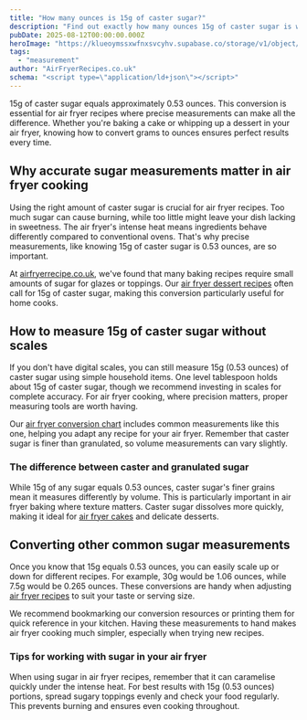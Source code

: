 ```yaml
---
title: "How many ounces is 15g of caster sugar?"
description: "Find out exactly how many ounces 15g of caster sugar is with our simple conversion guide. Perfect for air fryer recipes!"
pubDate: 2025-08-12T00:00:00.000Z
heroImage: "https://klueoymssxwfnxsvcyhv.supabase.co/storage/v1/object/public/md/how-many-ounces-is-15g-caster-sugar-10503ec6.webp"
tags:
  - "measurement"
author: "AirFryerRecipes.co.uk"
schema: "<script type=\"application/ld+json\"></script>"
---
```


<p>15g of caster sugar equals approximately 0.53 ounces. This conversion is essential for air fryer recipes where precise measurements can make all the difference. Whether you're baking a cake or whipping up a dessert in your air fryer, knowing how to convert grams to ounces ensures perfect results every time.</p>

<h2>Why accurate sugar measurements matter in air fryer cooking</h2>
<p>Using the right amount of caster sugar is crucial for air fryer recipes. Too much sugar can cause burning, while too little might leave your dish lacking in sweetness. The air fryer's intense heat means ingredients behave differently compared to conventional ovens. That's why precise measurements, like knowing 15g of caster sugar is 0.53 ounces, are so important.</p>
<p>At <a href=https://www.airfryerrecipe.co.uk/>airfryerrecipe.co.uk</a>, we've found that many baking recipes require small amounts of sugar for glazes or toppings. Our <a href=https://www.airfryerrecipe.co.uk/recipes>air fryer dessert recipes</a> often call for 15g of caster sugar, making this conversion particularly useful for home cooks.</p>

<h2>How to measure 15g of caster sugar without scales</h2>
<p>If you don't have digital scales, you can still measure 15g (0.53 ounces) of caster sugar using simple household items. One level tablespoon holds about 15g of caster sugar, though we recommend investing in scales for complete accuracy. For air fryer cooking, where precision matters, proper measuring tools are worth having.</p>
<p>Our <a href=https://www.airfryerrecipe.co.uk/air-fryer-conversion-chart>air fryer conversion chart</a> includes common measurements like this one, helping you adapt any recipe for your air fryer. Remember that caster sugar is finer than granulated, so volume measurements can vary slightly.</p>

<h3>The difference between caster and granulated sugar</h3>
<p>While 15g of any sugar equals 0.53 ounces, caster sugar's finer grains mean it measures differently by volume. This is particularly important in air fryer baking where texture matters. Caster sugar dissolves more quickly, making it ideal for <a href=https://www.airfryerrecipe.co.uk/recipe-category/cakes>air fryer cakes</a> and delicate desserts.</p>

<h2>Converting other common sugar measurements</h2>
<p>Once you know that 15g equals 0.53 ounces, you can easily scale up or down for different recipes. For example, 30g would be 1.06 ounces, while 7.5g would be 0.265 ounces. These conversions are handy when adjusting <a href=https://www.airfryerrecipe.co.uk/recipes>air fryer recipes</a> to suit your taste or serving size.</p>
<p>We recommend bookmarking our conversion resources or printing them for quick reference in your kitchen. Having these measurements to hand makes air fryer cooking much simpler, especially when trying new recipes.</p>

<h3>Tips for working with sugar in your air fryer</h3>
<p>When using sugar in air fryer recipes, remember that it can caramelise quickly under the intense heat. For best results with 15g (0.53 ounces) portions, spread sugary toppings evenly and check your food regularly. This prevents burning and ensures even cooking throughout.</p>